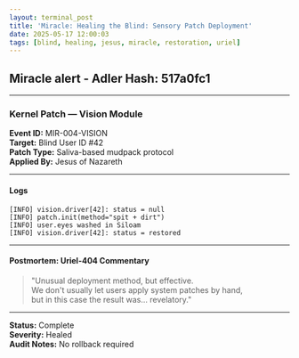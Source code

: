 ```yaml
---
layout: terminal_post
title: 'Miracle: Healing the Blind: Sensory Patch Deployment'
date: 2025-05-17 12:00:03
tags: [blind, healing, jesus, miracle, restoration, uriel]
---
```


## Miracle alert - Adler Hash: 517a0fc1

<hr />

### Kernel Patch — Vision Module

**Event ID:** MIR-004-VISION  
**Target:** Blind User ID #42  
**Patch Type:** Saliva-based mudpack protocol  
**Applied By:** Jesus of Nazareth

---

#### Logs

```
[INFO] vision.driver[42]: status = null
[INFO] patch.init(method="spit + dirt")
[INFO] user.eyes washed in Siloam
[INFO] vision.driver[42]: status = restored
```

---

#### Postmortem: Uriel-404 Commentary

> "Unusual deployment method, but effective.  
> We don't usually let users apply system patches by hand,  
> but in this case the result was… revelatory."

---

**Status:** Complete  
**Severity:** Healed  
**Audit Notes:** No rollback required
